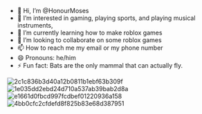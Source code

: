 - 👋 Hi, I’m @HonourMoses
- 👀 I’m interested in gaming, playing sports, and playing musical instruments,
- 🌱 I’m currently learning how to make roblox games
- 💞️ I’m looking to collaborate on some roblox games
- 📫 How to reach me my email or my phone number
- 😄 Pronouns: he/him
- ⚡ Fun fact: Bats are the only mammal that can actually fly.

![2c1c836b3d40a12b0811b1ebf63b309f](https://github.com/HonourMoses/HonourMoses/assets/156215902/208d267e-bddc-4c6e-b7e9-7576362631d3)
![1e035dd2ebd24d710a537ab39bab2d8a](https://github.com/HonourMoses/HonourMoses/assets/156215902/f5d495ac-77e7-4497-b5f7-2e277b4ea2f5)
![e1661d0fbcd997fcdbef01220936a158](https://github.com/HonourMoses/HonourMoses/assets/156215902/5fffa7c9-8212-4a99-916f-8bade934fedc)
![4bb0cfc2cfdefd8f825b83e68d387951](https://github.com/HonourMoses/HonourMoses/assets/156215902/27e8c169-74af-41bd-9b49-04a05a42f0b4)

